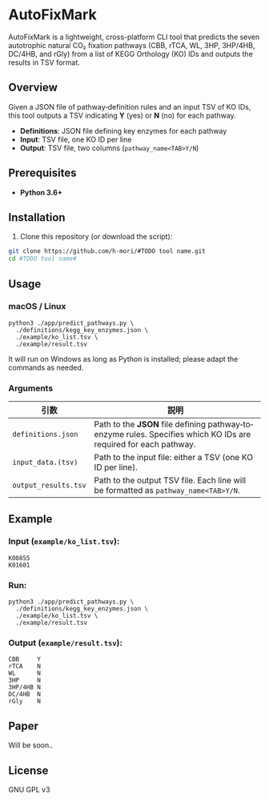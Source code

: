 # AutoFixMark
AutoFixMark is a lightweight, cross-platform CLI tool that predicts the seven autotrophic natural CO₂ fixation pathways (CBB, rTCA, WL, 3HP, 3HP/4HB, DC/4HB, and rGly) from a list of KEGG Orthology (KO) IDs and outputs the results in TSV format.

## Overview

Given a JSON file of pathway‐definition rules and an input TSV of KO IDs, this tool outputs a TSV indicating **Y** (yes) or **N** (no) for each pathway.

- **Definitions**: JSON file defining key enzymes for each pathway  
- **Input**: TSV file, one KO ID per line  
- **Output**: TSV file, two columns (`pathway_name<TAB>Y/N`)

## Prerequisites

- **Python 3.6+**


## Installation

1. Clone this repository (or download the script):
```bash
git clone https://github.com/h-mori/#TODO tool name.git
cd #TODO tool name#
```

## Usage
### macOS / Linux
```
python3 ./app/predict_pathways.py \
  ./definitions/kegg_key_enzymes.json \
  ./example/ko_list.tsv \
  ./example/result.tsv
```
It will run on Windows as long as Python is installed; please adapt the commands as needed.


### Arguments

| 引数                              | 説明                                                                                                 |
|-----------------------------------|------------------------------------------------------------------------------------------------------|
| `definitions.json`                | Path to the **JSON** file defining pathway‐to‐enzyme rules. Specifies which KO IDs are required for each pathway. |
| `input_data.(tsv)`                | Path to the input file: either a TSV (one KO ID per line).      |
| `output_results.tsv`              | Path to the output TSV file. Each line will be formatted as `pathway_name<TAB>Y/N`.    |

## Example
### Input (`example/ko_list.tsv`):
```
K00855
K01601
```

### Run:
```
python3 ./app/predict_pathways.py \
  ./definitions/kegg_key_enzymes.json \
  ./example/ko_list.tsv \
  ./example/result.tsv
```
### Output (`example/result.tsv`):
```
CBB     Y
rTCA    N
WL      N
3HP     N
3HP/4HB N
DC/4HB  N
rGly    N
```
## Paper
Will be soon..


## License
GNU GPL v3 
